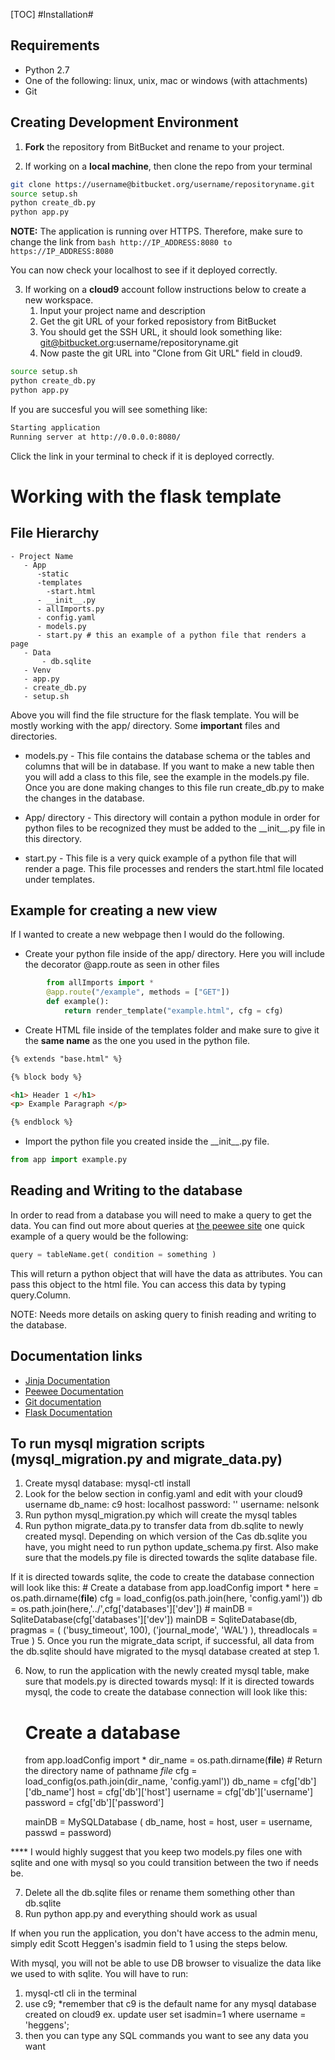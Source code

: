[TOC]
#Installation#
## Requirements ##
* Python 2.7
* One of the following: linux, unix, mac or windows (with attachments)
* Git

## Creating Development Environment ##

1. **Fork** the repository from BitBucket and rename to your project.

2. If working on a **local machine**, then clone the repo from your terminal

``` bash
git clone https://username@bitbucket.org/username/repositoryname.git
source setup.sh
python create_db.py
python app.py
```
**NOTE:** The application is running over HTTPS. Therefore, make sure to change the link from ```bash http://IP_ADDRESS:8080 to https://IP_ADDRESS:8080 ```

You can now check your localhost to see if it deployed correctly.

3. If working on a **cloud9** account follow instructions below to create a new workspace.
    1. Input your project name and description
    2. Get the git URL of your forked reposistory from BitBucket
    3. You should get the SSH URL, it should look something like: git@bitbucket.org:username/repositoryname.git
    4. Now paste the git URL into "Clone from Git URL" field in cloud9.
``` bash
source setup.sh
python create_db.py
python app.py
```
If you are succesful you will see something like:
``` bash
Starting application
Running server at http://0.0.0.0:8080/
```
Click the link in your terminal to check if it is deployed correctly.

# Working with the flask template #
## File Hierarchy ##
```
- Project Name
   - App
      -static
      -templates
        -start.html
      - __init__.py
      - allImports.py
      - config.yaml
      - models.py
      - start.py # this an example of a python file that renders a page
   - Data
       - db.sqlite
   - Venv
   - app.py
   - create_db.py
   - setup.sh
```
Above you will find the file structure for the flask template. You will be mostly working with the app/ directory.
Some **important** files and directories.

* models.py - This file contains the database schema or the tables and columns that will be in database.
If you want to make a new table then you will add a class to this file, see the example in the models.py file.
Once you are done making changes to this file run create_db.py to make the changes in the database.

* App/ directory - This directory will contain a python module in order for python files to be recognized they must be added to the \_\_init\_\_.py file in this directory.

* start.py - This file is a very quick example of a python file that will render a page. This file processes and renders the start.html file located under templates.

## Example for creating a new view ##
If I wanted to create a new webpage then I would do the following.

* Create your python file inside of the app/ directory. Here you will include the decorator @app.route as seen in other files
```python
        from allImports import *
        @app.route("/example", methods = ["GET"])
        def example():
            return render_template("example.html", cfg = cfg)
```
* Create HTML file inside of the templates folder and make sure to give it the **same name** as the one you used in the python file.
```HTML
{% extends "base.html" %}

{% block body %}

<h1> Header 1 </h1>
<p> Example Paragraph </p>

{% endblock %}
```
* Import the python file you created inside the \_\_init\_\_.py file.
```Python
from app import example.py
```

## Reading and Writing to the database ##

In order to read from a database you will need to make a query to get the data. You can find out more about queries at [the peewee site](http://docs.peewee-orm.com/en/latest/peewee/querying.html)
one quick example of a query would be the following:
```python
query = tableName.get( condition = something )
```
This will return a python object that will have the data as attributes. You can pass this object to the html file. You can access this data by typing query.Column.

NOTE: Needs more details on asking query to finish reading and writing to the database.

## Documentation links ##

* [Jinja Documentation](http://jinja.pocoo.org/)
* [Peewee Documentation](http://docs.peewee-orm.com/en/latest/)
* [Git documentation](https://git-scm.com/documentation)
* [Flask Documentation](http://flask.pocoo.org/docs/0.10/)


## To run mysql migration scripts (mysql_migration.py and migrate_data.py)
1. Create mysql database: mysql-ctl install
2. Look for the below section in config.yaml and edit with your cloud9 username
      db_name: c9
      host: localhost
      password: ''
      username: nelsonk
3. Run python mysql_migration.py which will create the mysql tables
4. Run python migrate_data.py to transfer data from db.sqlite to newly created mysql.
Depending on which version of the Cas db.sqlite you have, you might need to run python update_schema.py first.
Also make sure that the models.py file is directed towards the sqlite database file.

If it is directed towards sqlite, the code to create the database connection will look like this:
    # Create a database
    from app.loadConfig import *
    here = os.path.dirname(__file__)
    cfg       = load_config(os.path.join(here, 'config.yaml'))
    db	  = os.path.join(here,'../',cfg['databases']['dev'])
    # mainDB    = SqliteDatabase(cfg['databases']['dev'])
    mainDB    = SqliteDatabase(db,
                              pragmas = ( ('busy_timeout',  100),
                                          ('journal_mode', 'WAL')
                                      ),
                              threadlocals = True
                              )
5. Once you run the migrate_data script, if successful, all data from the db.sqlite
should have migrated to the mysql database created at step 1.  

6. Now, to run the application with the newly created mysql table, make sure that models.py is directed towards mysql:
If it is directed towards mysql, the code to create the database connection will look like this:
    # Create a database
    from app.loadConfig import *
    dir_name   = os.path.dirname(__file__) # Return the directory name of pathname _file_
    cfg        = load_config(os.path.join(dir_name, 'config.yaml'))
    db_name    = cfg['db']['db_name']
    host       = cfg['db']['host']
    username   = cfg['db']['username']
    password   = cfg['db']['password']

    mainDB     = MySQLDatabase ( db_name, host = host, user = username, passwd = password)

**** I would highly suggest that you keep two models.py files one with sqlite and one with mysql so you could transition between the two if needs be.

7. Delete all the db.sqlite files or rename them something other than db.sqlite
8. Run python app.py and everything should work as usual

If when you run the application, you don't have access to the admin menu, simply edit Scott Heggen's isadmin field to 1 using the steps below.

With mysql, you will not be able to use DB browser to visualize the data like we used to with sqlite. You will have to run:
1. mysql-ctl cli in the terminal
2. use c9; *remember that c9 is the default name for any mysql database created on cloud9 ex. update user set isadmin=1 where username = 'heggens';
3. then you can type any SQL commands you want to see any data you want
